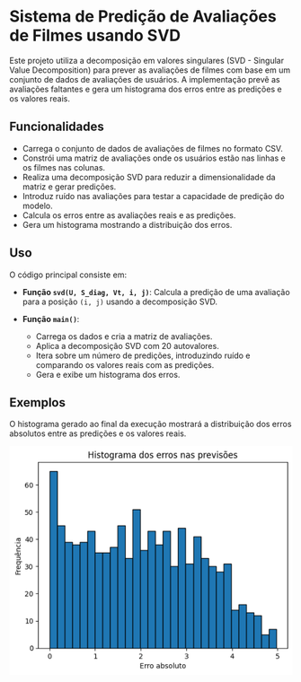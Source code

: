 # Sistema de Predição de Avaliações de Filmes usando SVD

Este projeto utiliza a decomposição em valores singulares (SVD - Singular Value Decomposition) para prever as avaliações de filmes com base em um conjunto de dados de avaliações de usuários. A implementação prevê as avaliações faltantes e gera um histograma dos erros entre as predições e os valores reais.

## Funcionalidades

- Carrega o conjunto de dados de avaliações de filmes no formato CSV.
- Constrói uma matriz de avaliações onde os usuários estão nas linhas e os filmes nas colunas.
- Realiza uma decomposição SVD para reduzir a dimensionalidade da matriz e gerar predições.
- Introduz ruído nas avaliações para testar a capacidade de predição do modelo.
- Calcula os erros entre as avaliações reais e as predições.
- Gera um histograma mostrando a distribuição dos erros.

## Uso
O código principal consiste em:

- **Função `svd(U, S_diag, Vt, i, j)`**:
  Calcula a predição de uma avaliação para a posição `(i, j)` usando a decomposição SVD.

- **Função `main()`**:
  - Carrega os dados e cria a matriz de avaliações.
  - Aplica a decomposição SVD com 20 autovalores.
  - Itera sobre um número de predições, introduzindo ruído e comparando os valores reais com as predições.
  - Gera e exibe um histograma dos erros.

## Exemplos

O histograma gerado ao final da execução mostrará a distribuição dos erros absolutos entre as predições e os valores reais.

![Exemplo de Histograma](output.png)